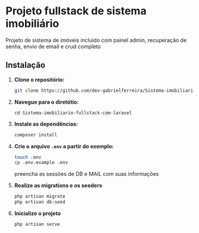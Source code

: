 # Projeto fullstack de sistema imobiliário

Projeto de sistema de imóveis incluido com painel admin, recuperação de senha, envio de email e crud completo

## Instalação

1. **Clone o repositório:**

    ```bash
   git clone https://github.com/dev-gabrielferreira/Sistema-imobiliario-fullstack-com-laravel.git

2. **Navegue para o diretótio:**
    ```.env
    cd Sistema-imobiliario-fullstack-com-laravel
    
3. **Instale as dependências:**
    ```bash
   composer install

4. **Crie o arquivo `.env` a partir do exemplo:**

   ```bash
   touch .env
   cp .env.example .env
   ```
    preencha as sessões de DB e MAIL com suas informações

6. **Realize as migrations e os seeders**
    ```bash
    php artisan migrate
    php artisan db:seed

7. **Inicialize o projeto**
    ```bash
    php artisan serve

   
